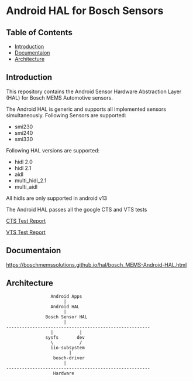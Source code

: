 # Android HAL for Bosch Sensors

## Table of Contents
 - [Introduction](#Intro)
 - [Documentaion](#doc)
 - [Architecture](#Arch)

## Introduction <a name=Intro></a>

This repository contains the Android Sensor Hardware Abstraction Layer (HAL) for Bosch MEMS Automotive sensors.

The Android HAL is generic and supports all implemented sensors simultaneously.
Following Sensors are supported:
* smi230
* smi240
* smi330

Following HAL versions are supported:
* hidl 2.0
* hidl 2.1
* aidl
* multi_hidl_2.1
* multi_aidl

All hidls are only supported in android v13

The Android HAL passes all the google CTS and VTS tests

[CTS Test Report](sensors/test/CTS/2025.02.03_17.22.10/test_result.html)

[VTS Test Report](sensors/test/VTS/multihal/aidl/host/linux-x86/vts/android-vts/results/latest/test_result.html)


## Documentaion <a name=doc></a>
https://boschmemssolutions.github.io/hal/bosch_MEMS-Android-HAL.html

## Architecture <a name=Arch></a>
```
                 Android Apps
                      |
                 Android HAL
                      |
               Bosch Sensor HAL
                      |
-------------------------------------------------------
                 |          |
               sysfs       dev
                 \          /
                 iio-subsystem
	                    |
                  bosch-driver
                      |
-------------------------------------------------------
                  Hardware
```
